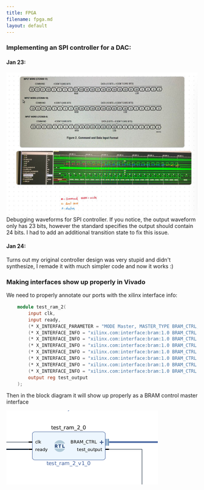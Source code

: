 ```yaml
---
title: FPGA
filename: fpga.md
layout: default
---
```


### Implementing an SPI controller for a DAC:

#### Jan 23:

![spi_debug](/photos/spi_debug.jpg)
Debugging waveforms for SPI controller. If you notice, the output waveform only has 23 bits, however the standard specifies the output
should contain 24 bits. I had to add an additional transition state to fix this issue.

#### Jan 24:

Turns out my original controller design was very stupid and didn't synthesize, I remade it with much simpler code and now it works :)


### Making interfaces show up properly in Vivado

We need to properly annotate our ports with the xilinx interface info:

```verilog
    module test_ram_2(
        input clk,
        input ready,
        (* X_INTERFACE_PARAMETER = "MODE Master, MASTER_TYPE BRAM_CTRL, MEM_SIZE 8192, MEM_WIDTH 32, MEM_ECC NONE, READ_WRITE_MODE READ_WRITE, READ_LATENCY 1" *)
        (* X_INTERFACE_INFO = "xilinx.com:interface:bram:1.0 BRAM_CTRL DOUT" *) input [31:0] data_read,
        (* X_INTERFACE_INFO = "xilinx.com:interface:bram:1.0 BRAM_CTRL ADDR" *) output reg [31:0] addr,
        (* X_INTERFACE_INFO = "xilinx.com:interface:bram:1.0 BRAM_CTRL CLK" *) output ram_clk,
        (* X_INTERFACE_INFO = "xilinx.com:interface:bram:1.0 BRAM_CTRL DIN" *) output reg [31:0] data_out,
        (* X_INTERFACE_INFO = "xilinx.com:interface:bram:1.0 BRAM_CTRL EN" *) output reg en,
        (* X_INTERFACE_INFO = "xilinx.com:interface:bram:1.0 BRAM_CTRL RST" *) output reg ram_rst,
        (* X_INTERFACE_INFO = "xilinx.com:interface:bram:1.0 BRAM_CTRL WE" *) output [3:0] wen,
        output reg test_output
    );
```

Then in the block diagram it will show up properly as a BRAM control master interface

![bram_ctrl](/photos/bram_ctrl.png)